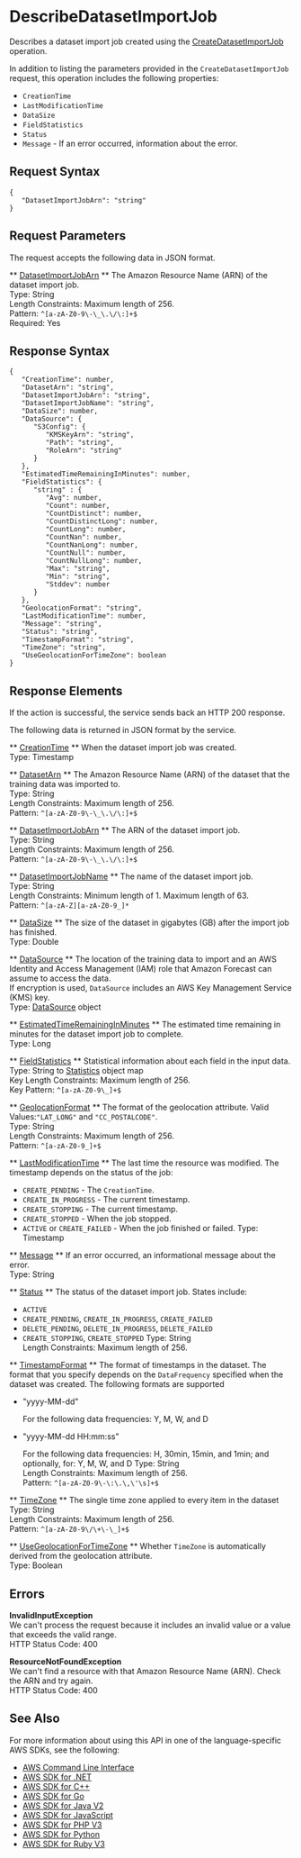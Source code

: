 # DescribeDatasetImportJob<a name="API_DescribeDatasetImportJob"></a>

Describes a dataset import job created using the [CreateDatasetImportJob](API_CreateDatasetImportJob.md) operation\.

In addition to listing the parameters provided in the `CreateDatasetImportJob` request, this operation includes the following properties:
+  `CreationTime` 
+  `LastModificationTime` 
+  `DataSize` 
+  `FieldStatistics` 
+  `Status` 
+  `Message` \- If an error occurred, information about the error\.

## Request Syntax<a name="API_DescribeDatasetImportJob_RequestSyntax"></a>

```
{
   "DatasetImportJobArn": "string"
}
```

## Request Parameters<a name="API_DescribeDatasetImportJob_RequestParameters"></a>

The request accepts the following data in JSON format\.

 ** [DatasetImportJobArn](#API_DescribeDatasetImportJob_RequestSyntax) **   <a name="forecast-DescribeDatasetImportJob-request-DatasetImportJobArn"></a>
The Amazon Resource Name \(ARN\) of the dataset import job\.  
Type: String  
Length Constraints: Maximum length of 256\.  
Pattern: `^[a-zA-Z0-9\-\_\.\/\:]+$`   
Required: Yes

## Response Syntax<a name="API_DescribeDatasetImportJob_ResponseSyntax"></a>

```
{
   "CreationTime": number,
   "DatasetArn": "string",
   "DatasetImportJobArn": "string",
   "DatasetImportJobName": "string",
   "DataSize": number,
   "DataSource": { 
      "S3Config": { 
         "KMSKeyArn": "string",
         "Path": "string",
         "RoleArn": "string"
      }
   },
   "EstimatedTimeRemainingInMinutes": number,
   "FieldStatistics": { 
      "string" : { 
         "Avg": number,
         "Count": number,
         "CountDistinct": number,
         "CountDistinctLong": number,
         "CountLong": number,
         "CountNan": number,
         "CountNanLong": number,
         "CountNull": number,
         "CountNullLong": number,
         "Max": "string",
         "Min": "string",
         "Stddev": number
      }
   },
   "GeolocationFormat": "string",
   "LastModificationTime": number,
   "Message": "string",
   "Status": "string",
   "TimestampFormat": "string",
   "TimeZone": "string",
   "UseGeolocationForTimeZone": boolean
}
```

## Response Elements<a name="API_DescribeDatasetImportJob_ResponseElements"></a>

If the action is successful, the service sends back an HTTP 200 response\.

The following data is returned in JSON format by the service\.

 ** [CreationTime](#API_DescribeDatasetImportJob_ResponseSyntax) **   <a name="forecast-DescribeDatasetImportJob-response-CreationTime"></a>
When the dataset import job was created\.  
Type: Timestamp

 ** [DatasetArn](#API_DescribeDatasetImportJob_ResponseSyntax) **   <a name="forecast-DescribeDatasetImportJob-response-DatasetArn"></a>
The Amazon Resource Name \(ARN\) of the dataset that the training data was imported to\.  
Type: String  
Length Constraints: Maximum length of 256\.  
Pattern: `^[a-zA-Z0-9\-\_\.\/\:]+$` 

 ** [DatasetImportJobArn](#API_DescribeDatasetImportJob_ResponseSyntax) **   <a name="forecast-DescribeDatasetImportJob-response-DatasetImportJobArn"></a>
The ARN of the dataset import job\.  
Type: String  
Length Constraints: Maximum length of 256\.  
Pattern: `^[a-zA-Z0-9\-\_\.\/\:]+$` 

 ** [DatasetImportJobName](#API_DescribeDatasetImportJob_ResponseSyntax) **   <a name="forecast-DescribeDatasetImportJob-response-DatasetImportJobName"></a>
The name of the dataset import job\.  
Type: String  
Length Constraints: Minimum length of 1\. Maximum length of 63\.  
Pattern: `^[a-zA-Z][a-zA-Z0-9_]*` 

 ** [DataSize](#API_DescribeDatasetImportJob_ResponseSyntax) **   <a name="forecast-DescribeDatasetImportJob-response-DataSize"></a>
The size of the dataset in gigabytes \(GB\) after the import job has finished\.  
Type: Double

 ** [DataSource](#API_DescribeDatasetImportJob_ResponseSyntax) **   <a name="forecast-DescribeDatasetImportJob-response-DataSource"></a>
The location of the training data to import and an AWS Identity and Access Management \(IAM\) role that Amazon Forecast can assume to access the data\.  
If encryption is used, `DataSource` includes an AWS Key Management Service \(KMS\) key\.  
Type: [DataSource](API_DataSource.md) object

 ** [EstimatedTimeRemainingInMinutes](#API_DescribeDatasetImportJob_ResponseSyntax) **   <a name="forecast-DescribeDatasetImportJob-response-EstimatedTimeRemainingInMinutes"></a>
The estimated time remaining in minutes for the dataset import job to complete\.  
Type: Long

 ** [FieldStatistics](#API_DescribeDatasetImportJob_ResponseSyntax) **   <a name="forecast-DescribeDatasetImportJob-response-FieldStatistics"></a>
Statistical information about each field in the input data\.  
Type: String to [Statistics](API_Statistics.md) object map  
Key Length Constraints: Maximum length of 256\.  
Key Pattern: `^[a-zA-Z0-9\_]+$` 

 ** [GeolocationFormat](#API_DescribeDatasetImportJob_ResponseSyntax) **   <a name="forecast-DescribeDatasetImportJob-response-GeolocationFormat"></a>
The format of the geolocation attribute\. Valid Values:`"LAT_LONG"` and `"CC_POSTALCODE"`\.  
Type: String  
Length Constraints: Maximum length of 256\.  
Pattern: `^[a-zA-Z0-9_]+$` 

 ** [LastModificationTime](#API_DescribeDatasetImportJob_ResponseSyntax) **   <a name="forecast-DescribeDatasetImportJob-response-LastModificationTime"></a>
The last time the resource was modified\. The timestamp depends on the status of the job:  
+  `CREATE_PENDING` \- The `CreationTime`\.
+  `CREATE_IN_PROGRESS` \- The current timestamp\.
+  `CREATE_STOPPING` \- The current timestamp\.
+  `CREATE_STOPPED` \- When the job stopped\.
+  `ACTIVE` or `CREATE_FAILED` \- When the job finished or failed\.
Type: Timestamp

 ** [Message](#API_DescribeDatasetImportJob_ResponseSyntax) **   <a name="forecast-DescribeDatasetImportJob-response-Message"></a>
If an error occurred, an informational message about the error\.  
Type: String

 ** [Status](#API_DescribeDatasetImportJob_ResponseSyntax) **   <a name="forecast-DescribeDatasetImportJob-response-Status"></a>
The status of the dataset import job\. States include:  
+  `ACTIVE` 
+  `CREATE_PENDING`, `CREATE_IN_PROGRESS`, `CREATE_FAILED` 
+  `DELETE_PENDING`, `DELETE_IN_PROGRESS`, `DELETE_FAILED` 
+  `CREATE_STOPPING`, `CREATE_STOPPED` 
Type: String  
Length Constraints: Maximum length of 256\.

 ** [TimestampFormat](#API_DescribeDatasetImportJob_ResponseSyntax) **   <a name="forecast-DescribeDatasetImportJob-response-TimestampFormat"></a>
The format of timestamps in the dataset\. The format that you specify depends on the `DataFrequency` specified when the dataset was created\. The following formats are supported  
+ "yyyy\-MM\-dd"

  For the following data frequencies: Y, M, W, and D
+ "yyyy\-MM\-dd HH:mm:ss"

  For the following data frequencies: H, 30min, 15min, and 1min; and optionally, for: Y, M, W, and D
Type: String  
Length Constraints: Maximum length of 256\.  
Pattern: `^[a-zA-Z0-9\-\:\.\,\'\s]+$` 

 ** [TimeZone](#API_DescribeDatasetImportJob_ResponseSyntax) **   <a name="forecast-DescribeDatasetImportJob-response-TimeZone"></a>
The single time zone applied to every item in the dataset  
Type: String  
Length Constraints: Maximum length of 256\.  
Pattern: `^[a-zA-Z0-9\/\+\-\_]+$` 

 ** [UseGeolocationForTimeZone](#API_DescribeDatasetImportJob_ResponseSyntax) **   <a name="forecast-DescribeDatasetImportJob-response-UseGeolocationForTimeZone"></a>
Whether `TimeZone` is automatically derived from the geolocation attribute\.  
Type: Boolean

## Errors<a name="API_DescribeDatasetImportJob_Errors"></a>

 **InvalidInputException**   
We can't process the request because it includes an invalid value or a value that exceeds the valid range\.  
HTTP Status Code: 400

 **ResourceNotFoundException**   
We can't find a resource with that Amazon Resource Name \(ARN\)\. Check the ARN and try again\.  
HTTP Status Code: 400

## See Also<a name="API_DescribeDatasetImportJob_SeeAlso"></a>

For more information about using this API in one of the language\-specific AWS SDKs, see the following:
+  [AWS Command Line Interface](https://docs.aws.amazon.com/goto/aws-cli/forecast-2018-06-26/DescribeDatasetImportJob) 
+  [AWS SDK for \.NET](https://docs.aws.amazon.com/goto/DotNetSDKV3/forecast-2018-06-26/DescribeDatasetImportJob) 
+  [AWS SDK for C\+\+](https://docs.aws.amazon.com/goto/SdkForCpp/forecast-2018-06-26/DescribeDatasetImportJob) 
+  [AWS SDK for Go](https://docs.aws.amazon.com/goto/SdkForGoV1/forecast-2018-06-26/DescribeDatasetImportJob) 
+  [AWS SDK for Java V2](https://docs.aws.amazon.com/goto/SdkForJavaV2/forecast-2018-06-26/DescribeDatasetImportJob) 
+  [AWS SDK for JavaScript](https://docs.aws.amazon.com/goto/AWSJavaScriptSDK/forecast-2018-06-26/DescribeDatasetImportJob) 
+  [AWS SDK for PHP V3](https://docs.aws.amazon.com/goto/SdkForPHPV3/forecast-2018-06-26/DescribeDatasetImportJob) 
+  [AWS SDK for Python](https://docs.aws.amazon.com/goto/boto3/forecast-2018-06-26/DescribeDatasetImportJob) 
+  [AWS SDK for Ruby V3](https://docs.aws.amazon.com/goto/SdkForRubyV3/forecast-2018-06-26/DescribeDatasetImportJob) 